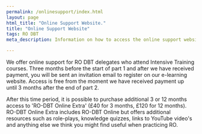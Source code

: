 ```yaml
---
permalink: /onlinesupport/index.html
layout: page
html_title: "Online Support Website."
title: "Online Support Website"
tags: RO DBT
meta_description: Information on how to access the online support website for RO DBT

---
```


We offer online support for RO DBT delegates who attend Intensive Training courses. Three months before the start of part 1 and after we have received payment, you will be sent an invitation email to register on our e-learning website. Access is free from the moment we have received payment up until 3 months after the end of part 2. 

After this time period, it is possible to purchase additional 3 or 12 months access to 'RO-DBT Online Extra' (£40 for 3 months, £120 for 12 months). RO-DBT Online Extra includes RO-DBT Online but offers additional resources such as role-plays, knowledge quizzes, links to YouTube video's and anything else we think you might find useful when practicing RO. 

